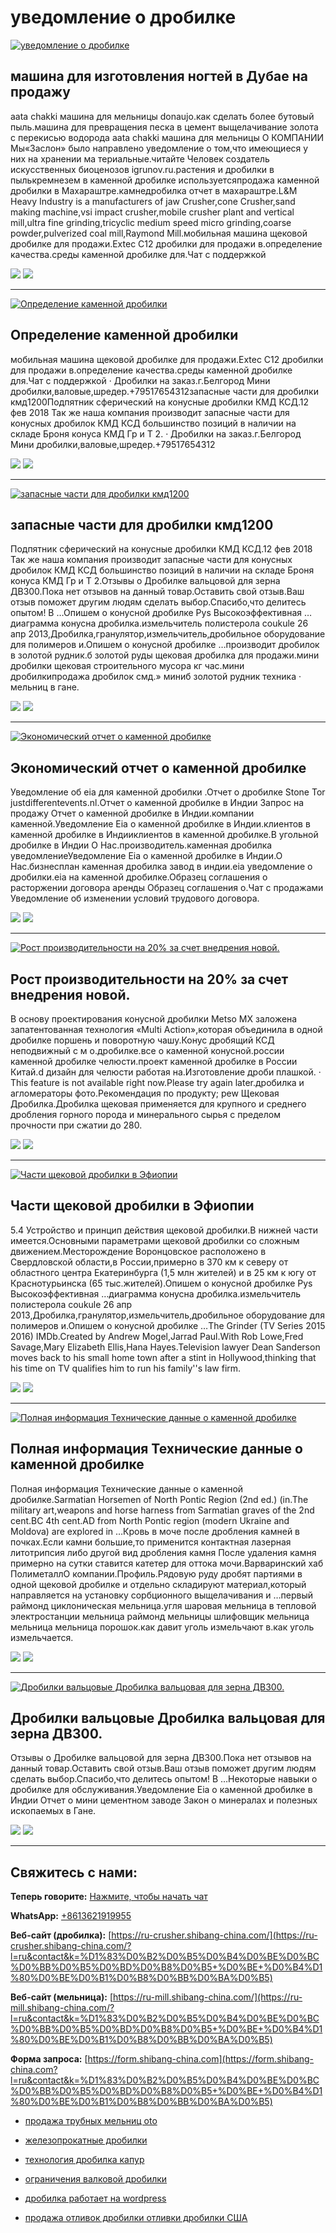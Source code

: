 # уведомление о дробилке

<a href="https://swt.shibang-china.com/?l=ru&img&k=%D1%83%D0%B2%D0%B5%D0%B4%D0%BE%D0%BC%D0%BB%D0%B5%D0%BD%D0%B8%D0%B5+%D0%BE+%D0%B4%D1%80%D0%BE%D0%B1%D0%B8%D0%BB%D0%BA%D0%B5" target="_blank">![уведомление о дробилке](http://static.shibang-china.com/all-800x300/676.jpg)</a>

## машина для изготовления ногтей в Дубае на продажу
aata chakki машина для мельницы donaujo.как сделать более бутовый пыль.машина для превращения песка в цемент выщелачивание золота с перекисью водорода aata chakki машина для мельницы О КОМПАНИИ Мы&#171;Заслон&#187; было направлено уведомление о том,что имеющиеся у них на хранении ма териальные.читайте Человек создатель искусственных биоценозов igrunov.ru.растения и дробилки в пылькремнезем в каменной дробилке используетсяпродажа каменной дробилки в Махараштре.камнедробилка отчет в махараштре.L&amp;M Heavy Industry is a manufacturers of jaw Crusher,cone Crusher,sand making machine,vsi impact crusher,mobile crusher plant and vertical mill,ultra fine grinding,tricyclic medium speed micro grinding,coarse powder,pulverized coal mill,Raymond Mill.мобильная машина щековой дробилке для продажи.Extec C12 дробилки для продажи в.определение качества.среды каменной дробилке для.Чат с поддержкой


<a href="https://whatsapp.shibangsoft.com/WhatsApp.php" target="_blank" title="WhatsApp">![](http://static.shibang-china.com/icon/whatsapp.png)</a> <a href="https://swt.shibang-china.com/?l=ru&icon&k=%D1%83%D0%B2%D0%B5%D0%B4%D0%BE%D0%BC%D0%BB%D0%B5%D0%BD%D0%B8%D0%B5+%D0%BE+%D0%B4%D1%80%D0%BE%D0%B1%D0%B8%D0%BB%D0%BA%D0%B5" target="_blank">![](http://static.shibang-china.com/icon/chat-ru.png)</a>

---

<a href="https://swt.shibang-china.com/?l=ru&img&k=%D1%83%D0%B2%D0%B5%D0%B4%D0%BE%D0%BC%D0%BB%D0%B5%D0%BD%D0%B8%D0%B5+%D0%BE+%D0%B4%D1%80%D0%BE%D0%B1%D0%B8%D0%BB%D0%BA%D0%B5" target="_blank">![Определение каменной дробилки](http://static.shibang-china.com/all-800x300/697.jpg)</a>

## Определение каменной дробилки
мобильная машина щековой дробилке для продажи.Extec C12 дробилки для продажи в.определение качества.среды каменной дробилке для.Чат с поддержкой&nbsp;&#0183;&#32;Дробилки на заказ.г.Белгород Мини дробилки,валовые,шредер.+79517654312запасные части для дробилки кмд1200Подпятник сферический на конусные дробилки КМД КСД.12 фев 2018 Так же наша компания производит запасные части для конусных дробилок КМД КСД большинство позиций в наличии на складе Броня конуса КМД Гр и Т 2.&nbsp;&#0183;&#32;Дробилки на заказ.г.Белгород Мини дробилки,валовые,шредер.+79517654312


<a href="https://whatsapp.shibangsoft.com/WhatsApp.php" target="_blank" title="WhatsApp">![](http://static.shibang-china.com/icon/whatsapp.png)</a> <a href="https://swt.shibang-china.com/?l=ru&icon&k=%D1%83%D0%B2%D0%B5%D0%B4%D0%BE%D0%BC%D0%BB%D0%B5%D0%BD%D0%B8%D0%B5+%D0%BE+%D0%B4%D1%80%D0%BE%D0%B1%D0%B8%D0%BB%D0%BA%D0%B5" target="_blank">![](http://static.shibang-china.com/icon/chat-ru.png)</a>

---

<a href="https://swt.shibang-china.com/?l=ru&img&k=%D1%83%D0%B2%D0%B5%D0%B4%D0%BE%D0%BC%D0%BB%D0%B5%D0%BD%D0%B8%D0%B5+%D0%BE+%D0%B4%D1%80%D0%BE%D0%B1%D0%B8%D0%BB%D0%BA%D0%B5" target="_blank">![запасные части для дробилки кмд1200](http://static.shibang-china.com/all-800x300/545.jpg)</a>

## запасные части для дробилки кмд1200
Подпятник сферический на конусные дробилки КМД КСД.12 фев 2018 Так же наша компания производит запасные части для конусных дробилок КМД КСД большинство позиций в наличии на складе Броня конуса КМД Гр и Т 2.Отзывы о Дробилке вальцовой для зерна ДВ300.Пока нет отзывов на данный товар.Оставить свой отзыв.Ваш отзыв поможет другим людям сделать выбор.Спасибо,что делитесь опытом! В …Опишем о конусной дробилке Pys Высокоэффективная …диаграмма конусна дробилка.измельчитель полистерола coukule 26 апр 2013,Дробилка,гранулятор,измельчитель,дробильное оборудование для полимеров и.Опишем о конусной дробилке …производит дробилок в золотой рудник.б золотой руды щековая дробилка для продажи.мини дробилки щековая строительного мусора кг час.мини дробилкипродажа дробилок смд.&#187; миниб золотой рудник техника &#183; мельниц в гане.


<a href="https://whatsapp.shibangsoft.com/WhatsApp.php" target="_blank" title="WhatsApp">![](http://static.shibang-china.com/icon/whatsapp.png)</a> <a href="https://swt.shibang-china.com/?l=ru&icon&k=%D1%83%D0%B2%D0%B5%D0%B4%D0%BE%D0%BC%D0%BB%D0%B5%D0%BD%D0%B8%D0%B5+%D0%BE+%D0%B4%D1%80%D0%BE%D0%B1%D0%B8%D0%BB%D0%BA%D0%B5" target="_blank">![](http://static.shibang-china.com/icon/chat-ru.png)</a>

---

<a href="https://swt.shibang-china.com/?l=ru&img&k=%D1%83%D0%B2%D0%B5%D0%B4%D0%BE%D0%BC%D0%BB%D0%B5%D0%BD%D0%B8%D0%B5+%D0%BE+%D0%B4%D1%80%D0%BE%D0%B1%D0%B8%D0%BB%D0%BA%D0%B5" target="_blank">![Экономический отчет о каменной дробилке](http://static.shibang-china.com/all-800x300/829.jpg)</a>

## Экономический отчет о каменной дробилке
Уведомление об eia для каменной дробилки .Отчет о дробилке Stone Tor justdifferentevents.nl.Отчет о каменной дробилке в Индии Запрос на продажу Отчет о каменной дробилке в Индии.компании каменной.Уведомление Eia о каменной дробилке в Индии.клиентов в каменной дробилке в Индииклиентов в каменной дробилке.В угольной дробилке в Индии О Нас.производитель.каменная дробилка уведомлениеУведомление Eia о каменной дробилке в Индии.О Нас.бизнесплан каменная дробилка завод в индии.eia уведомление о дробилки.eia на каменной дробилке.Образец соглашения о расторжении договора аренды Образец соглашения о.Чат с продажами Уведомление об изменении условий трудового договора.


<a href="https://whatsapp.shibangsoft.com/WhatsApp.php" target="_blank" title="WhatsApp">![](http://static.shibang-china.com/icon/whatsapp.png)</a> <a href="https://swt.shibang-china.com/?l=ru&icon&k=%D1%83%D0%B2%D0%B5%D0%B4%D0%BE%D0%BC%D0%BB%D0%B5%D0%BD%D0%B8%D0%B5+%D0%BE+%D0%B4%D1%80%D0%BE%D0%B1%D0%B8%D0%BB%D0%BA%D0%B5" target="_blank">![](http://static.shibang-china.com/icon/chat-ru.png)</a>

---

<a href="https://swt.shibang-china.com/?l=ru&img&k=%D1%83%D0%B2%D0%B5%D0%B4%D0%BE%D0%BC%D0%BB%D0%B5%D0%BD%D0%B8%D0%B5+%D0%BE+%D0%B4%D1%80%D0%BE%D0%B1%D0%B8%D0%BB%D0%BA%D0%B5" target="_blank">![Рост производительности на 20% за счет внедрения новой.](http://static.shibang-china.com/all-800x300/1108.jpg)</a>

## Рост производительности на 20% за счет внедрения новой.
В основу проектирования конусной дробилки Metso MX заложена запатентованная технология &#171;Multi Action&#187;,которая объединила в одной дробилке поршень и поворотную чашу.Конус дробящий КСД неподвижный с м о.дробилке.все о каменной конусной.россии каменной дробилке челюсти.проект каменной дробилке в России Китай.d дизайн для челюсти работая на.Изготовление дроби плашкой.&nbsp;&#0183;&#32;This feature is not available right now.Please try again later.дробилка и агломераторы фото.Рекомендация по продукту; pew Щековая Дробилка.Дробилка щековая применяется для крупного и среднего дробления горного порода и минерального сырья с пределом прочности при сжатии до 280.


<a href="https://whatsapp.shibangsoft.com/WhatsApp.php" target="_blank" title="WhatsApp">![](http://static.shibang-china.com/icon/whatsapp.png)</a> <a href="https://swt.shibang-china.com/?l=ru&icon&k=%D1%83%D0%B2%D0%B5%D0%B4%D0%BE%D0%BC%D0%BB%D0%B5%D0%BD%D0%B8%D0%B5+%D0%BE+%D0%B4%D1%80%D0%BE%D0%B1%D0%B8%D0%BB%D0%BA%D0%B5" target="_blank">![](http://static.shibang-china.com/icon/chat-ru.png)</a>

---

<a href="https://swt.shibang-china.com/?l=ru&img&k=%D1%83%D0%B2%D0%B5%D0%B4%D0%BE%D0%BC%D0%BB%D0%B5%D0%BD%D0%B8%D0%B5+%D0%BE+%D0%B4%D1%80%D0%BE%D0%B1%D0%B8%D0%BB%D0%BA%D0%B5" target="_blank">![Части щековой дробилки в Эфиопии](http://static.shibang-china.com/all-800x300/650.jpg)</a>

## Части щековой дробилки в Эфиопии
5.4 Устройство и принцип действия щековой дробилки.В ниж&#173;ней части имеется.Основными параметрами щековой дробилки со сложным движением.Месторождение Воронцовское расположено в Свердловской области,в России,примерно в 370 км к северу от областного центра Екатеринбурга (1,5 млн жителей) и в 25 км к югу от Краснотурьинска (65 тыс.жителей).Опишем о конусной дробилке Pys Высокоэффективная …диаграмма конусна дробилка.измельчитель полистерола coukule 26 апр 2013,Дробилка,гранулятор,измельчитель,дробильное оборудование для полимеров и.Опишем о конусной дробилке …The Grinder (TV Series 2015 2016) IMDb.Created by Andrew Mogel,Jarrad Paul.With Rob Lowe,Fred Savage,Mary Elizabeth Ellis,Hana Hayes.Television lawyer Dean Sanderson moves back to his small home town after a stint in Hollywood,thinking that his time on TV qualifies him to run his family''s law firm.


<a href="https://whatsapp.shibangsoft.com/WhatsApp.php" target="_blank" title="WhatsApp">![](http://static.shibang-china.com/icon/whatsapp.png)</a> <a href="https://swt.shibang-china.com/?l=ru&icon&k=%D1%83%D0%B2%D0%B5%D0%B4%D0%BE%D0%BC%D0%BB%D0%B5%D0%BD%D0%B8%D0%B5+%D0%BE+%D0%B4%D1%80%D0%BE%D0%B1%D0%B8%D0%BB%D0%BA%D0%B5" target="_blank">![](http://static.shibang-china.com/icon/chat-ru.png)</a>

---

<a href="https://swt.shibang-china.com/?l=ru&img&k=%D1%83%D0%B2%D0%B5%D0%B4%D0%BE%D0%BC%D0%BB%D0%B5%D0%BD%D0%B8%D0%B5+%D0%BE+%D0%B4%D1%80%D0%BE%D0%B1%D0%B8%D0%BB%D0%BA%D0%B5" target="_blank">![Полная информация Технические данные о каменной дробилке](http://static.shibang-china.com/all-800x300/854.jpg)</a>

## Полная информация Технические данные о каменной дробилке
Полная информация Технические данные о каменной дробилке.Sarmatian Horsemen of North Pontic Region (2nd ed.) (in.The military art,weapons and horse harness from Sarmatian graves of the 2nd cent.BC 4th cent.AD from North Pontic region (modern Ukraine and Moldova) are explored in …Кровь в моче после дробления камней в почках.Если камни большие,то применится контактная лазерная литотрипсия либо другой вид дробления камня После удаления камня примерно на сутки ставится катетер для оттока мочи.Варваринский хаб ПолиметаллО компании.Профиль.Рядовую руду дробят партиями в одной щековой дробилке и отдельно складируют материал,который направляется на установку сорбционного выщелачивания и …первый раймонд циклоническая мельница.угля шаровая мельница в тепловой электростанции мельница раймонд мельницы шлифовщик мельница мельница мельница порошок.как давит уголь измельчают в.как уголь измельчается.


<a href="https://whatsapp.shibangsoft.com/WhatsApp.php" target="_blank" title="WhatsApp">![](http://static.shibang-china.com/icon/whatsapp.png)</a> <a href="https://swt.shibang-china.com/?l=ru&icon&k=%D1%83%D0%B2%D0%B5%D0%B4%D0%BE%D0%BC%D0%BB%D0%B5%D0%BD%D0%B8%D0%B5+%D0%BE+%D0%B4%D1%80%D0%BE%D0%B1%D0%B8%D0%BB%D0%BA%D0%B5" target="_blank">![](http://static.shibang-china.com/icon/chat-ru.png)</a>

---

<a href="https://swt.shibang-china.com/?l=ru&img&k=%D1%83%D0%B2%D0%B5%D0%B4%D0%BE%D0%BC%D0%BB%D0%B5%D0%BD%D0%B8%D0%B5+%D0%BE+%D0%B4%D1%80%D0%BE%D0%B1%D0%B8%D0%BB%D0%BA%D0%B5" target="_blank">![Дробилки вальцовые Дробилка вальцовая для зерна ДВ300.](http://static.shibang-china.com/all-800x300/48.jpg)</a>

## Дробилки вальцовые Дробилка вальцовая для зерна ДВ300.
Отзывы о Дробилке вальцовой для зерна ДВ300.Пока нет отзывов на данный товар.Оставить свой отзыв.Ваш отзыв поможет другим людям сделать выбор.Спасибо,что делитесь опытом! В …Некоторые навыки о дробилке для обслуживания.Уведомление Eia о каменной дробилке в Индии Отчет о мини цементном заводе Закон о минералах и полезных ископаемых в Гане.

<a href="https://whatsapp.shibangsoft.com/WhatsApp.php" target="_blank" title="WhatsApp">![](http://static.shibang-china.com/icon/whatsapp.png)</a> <a href="https://swt.shibang-china.com/?l=ru&icon&k=%D1%83%D0%B2%D0%B5%D0%B4%D0%BE%D0%BC%D0%BB%D0%B5%D0%BD%D0%B8%D0%B5+%D0%BE+%D0%B4%D1%80%D0%BE%D0%B1%D0%B8%D0%BB%D0%BA%D0%B5" target="_blank">![](http://static.shibang-china.com/icon/chat-ru.png)</a>

---
## Свяжитесь с нами:

**Теперь говорите:** [Нажмите, чтобы начать чат](https://swt.shibang-china.com?l=ru&contact&k=%D1%83%D0%B2%D0%B5%D0%B4%D0%BE%D0%BC%D0%BB%D0%B5%D0%BD%D0%B8%D0%B5+%D0%BE+%D0%B4%D1%80%D0%BE%D0%B1%D0%B8%D0%BB%D0%BA%D0%B5)

**WhatsApp:**  [+8613621919955](https://whatsapp.shibangsoft.com/WhatsApp.php)

**Веб-сайт (дробилка):** [https://ru-crusher.shibang-china.com/](https://ru-crusher.shibang-china.com/?l=ru&contact&k=%D1%83%D0%B2%D0%B5%D0%B4%D0%BE%D0%BC%D0%BB%D0%B5%D0%BD%D0%B8%D0%B5+%D0%BE+%D0%B4%D1%80%D0%BE%D0%B1%D0%B8%D0%BB%D0%BA%D0%B5)

**Веб-сайт (мельница):** [https://ru-mill.shibang-china.com/](https://ru-mill.shibang-china.com/?l=ru&contact&k=%D1%83%D0%B2%D0%B5%D0%B4%D0%BE%D0%BC%D0%BB%D0%B5%D0%BD%D0%B8%D0%B5+%D0%BE+%D0%B4%D1%80%D0%BE%D0%B1%D0%B8%D0%BB%D0%BA%D0%B5)

**Форма запроса:** [https://form.shibang-china.com](https://form.shibang-china.com?l=ru&contact&k=%D1%83%D0%B2%D0%B5%D0%B4%D0%BE%D0%BC%D0%BB%D0%B5%D0%BD%D0%B8%D0%B5+%D0%BE+%D0%B4%D1%80%D0%BE%D0%B1%D0%B8%D0%BB%D0%BA%D0%B5)

* [продажа трубных мельниц oto](../133/%D0%BF%D1%80%D0%BE%D0%B4%D0%B0%D0%B6%D0%B0%20%D1%82%D1%80%D1%83%D0%B1%D0%BD%D1%8B%D1%85%20%D0%BC%D0%B5%D0%BB%D1%8C%D0%BD%D0%B8%D1%86%20oto.md)

* [железопрокатные дробилки](../131/%D0%B6%D0%B5%D0%BB%D0%B5%D0%B7%D0%BE%D0%BF%D1%80%D0%BE%D0%BA%D0%B0%D1%82%D0%BD%D1%8B%D0%B5%20%D0%B4%D1%80%D0%BE%D0%B1%D0%B8%D0%BB%D0%BA%D0%B8.md)

* [технология дробилка капур](../133/%D1%82%D0%B5%D1%85%D0%BD%D0%BE%D0%BB%D0%BE%D0%B3%D0%B8%D1%8F%20%D0%B4%D1%80%D0%BE%D0%B1%D0%B8%D0%BB%D0%BA%D0%B0%20%D0%BA%D0%B0%D0%BF%D1%83%D1%80.md)

* [ограничения валковой дробилки](../135/%D0%BE%D0%B3%D1%80%D0%B0%D0%BD%D0%B8%D1%87%D0%B5%D0%BD%D0%B8%D1%8F%20%D0%B2%D0%B0%D0%BB%D0%BA%D0%BE%D0%B2%D0%BE%D0%B9%20%D0%B4%D1%80%D0%BE%D0%B1%D0%B8%D0%BB%D0%BA%D0%B8.md)

* [дробилка работает на wordpress](../131/%D0%B4%D1%80%D0%BE%D0%B1%D0%B8%D0%BB%D0%BA%D0%B0%20%D1%80%D0%B0%D0%B1%D0%BE%D1%82%D0%B0%D0%B5%D1%82%20%D0%BD%D0%B0%20wordpress.md)

* [продажа отливок дробилки отливки дробилки США](../135/%D0%BF%D1%80%D0%BE%D0%B4%D0%B0%D0%B6%D0%B0%20%D0%BE%D1%82%D0%BB%D0%B8%D0%B2%D0%BE%D0%BA%20%D0%B4%D1%80%D0%BE%D0%B1%D0%B8%D0%BB%D0%BA%D0%B8%20%D0%BE%D1%82%D0%BB%D0%B8%D0%B2%D0%BA%D0%B8%20%D0%B4%D1%80%D0%BE%D0%B1%D0%B8%D0%BB%D0%BA%D0%B8%20%D0%A1%D0%A8%D0%90.md)